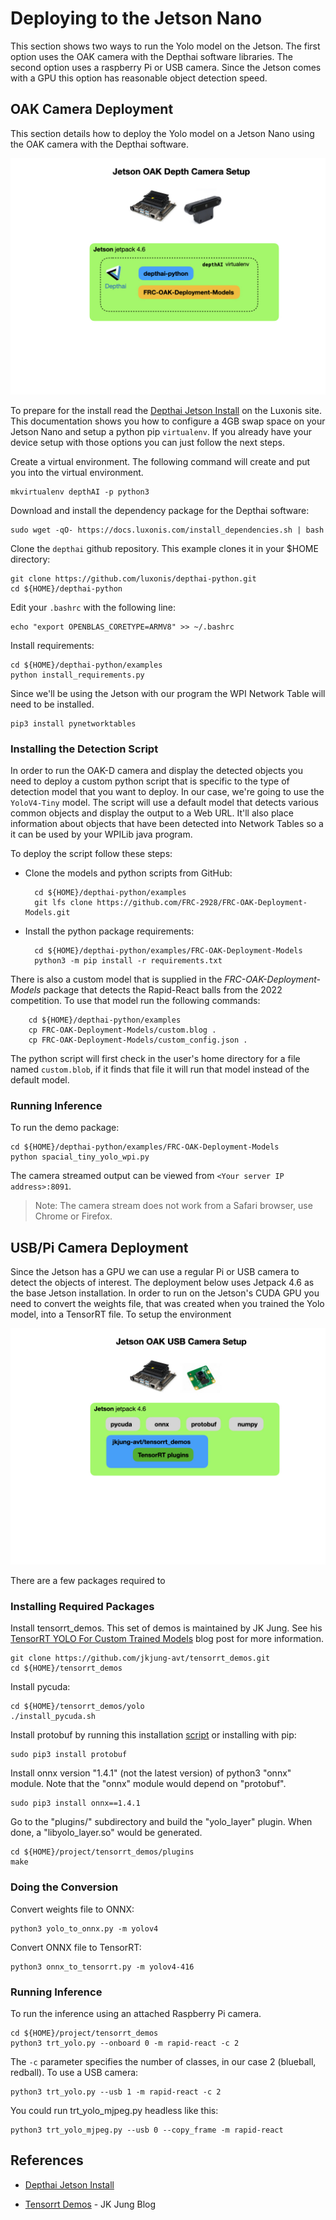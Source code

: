 # Deploying to the Jetson Nano
This section shows two ways to run the Yolo model on the Jetson.  The first option uses the OAK camera with the Depthai software libraries.  The second option uses a raspberry Pi or USB camera.  Since the Jetson comes with a GPU this option has reasonable object detection speed.

## OAK Camera Deployment
This section details how to deploy the Yolo model on a Jetson Nano using the OAK camera with the Depthai software. 

![Machine Learning Process](../images/FRCMachineLearning/FRCMachineLearning.013.jpeg)

To prepare for the install read the [Depthai Jetson Install](https://docs.luxonis.com/projects/api/en/latest/install/#jetson) on the Luxonis site.  This documentation shows you how to configure a 4GB swap space on your Jetson Nano and setup a python pip `virtualenv`.  If you already have your device setup with those options you can just follow the next steps.

Create a virtual environment.  The following command will create and put you into the virtual environment.  

    mkvirtualenv depthAI -p python3

Download and install the dependency package for the Depthai software:

    sudo wget -qO- https://docs.luxonis.com/install_dependencies.sh | bash

Clone the `depthai` github repository.  This example clones it in your $HOME directory:

    git clone https://github.com/luxonis/depthai-python.git
    cd ${HOME}/depthai-python

Edit your `.bashrc` with the following line:

    echo "export OPENBLAS_CORETYPE=ARMV8" >> ~/.bashrc

Install requirements:

    cd ${HOME}/depthai-python/examples
    python install_requirements.py    

Since we'll be using the Jetson with our program the WPI Network Table will need to be installed. 

    pip3 install pynetworktables    

### Installing the Detection Script        
In order to run the OAK-D camera and display the detected objects you need to deploy a custom python script that is specific to the type of detection model that you want to deploy.  In our case, we're going to use the `YoloV4-Tiny` model.  The script will use a default model that detects various common objects and display the output to a Web URL. It'll also place information about objects that have been detected into Network Tables so a it can be used by your WPILib java program.

To deploy the script follow these steps:

- Clone the models and python scripts from GitHub:

        cd ${HOME}/depthai-python/examples
        git lfs clone https://github.com/FRC-2928/FRC-OAK-Deployment-Models.git

- Install the python package requirements:

        cd ${HOME}/depthai-python/examples/FRC-OAK-Deployment-Models
        python3 -m pip install -r requirements.txt        

There is also a custom model that is supplied in the *FRC-OAK-Deployment-Models* package that detects the Rapid-React balls from the 2022 competition.  To use that model run the following commands:

        cd ${HOME}/depthai-python/examples
        cp FRC-OAK-Deployment-Models/custom.blog .
        cp FRC-OAK-Deployment-Models/custom_config.json .

The python script will first check in the user's home directory for a file named `custom.blob`, if it finds that file it will run that model instead of the default model.

### Running Inference
To run the demo package:

    cd ${HOME}/depthai-python/examples/FRC-OAK-Deployment-Models
    python spacial_tiny_yolo_wpi.py

The camera streamed output can be viewed from `<Your server IP address>:8091`.  
> Note: The camera stream does not work from a Safari browser, use Chrome or Firefox.

## USB/Pi Camera Deployment
Since the Jetson has a GPU we can use a regular Pi or USB camera to detect the objects of interest.  The deployment below uses Jetpack 4.6 as the base Jetson installation.  In order to run on the Jetson's CUDA GPU you need to convert the weights file, that was created when you trained the Yolo model, into a TensorRT file.  To setup the environment 

![Machine Learning Process](../images/FRCMachineLearning/FRCMachineLearning.014.jpeg)

There are a few packages required to 

### Installing Required Packages
Install tensorrt_demos.  This set of demos is maintained by JK Jung.  See his [TensorRT YOLO For Custom Trained Models](https://jkjung-avt.github.io/trt-yolo-custom-updated/) blog post for more information.

    git clone https://github.com/jkjung-avt/tensorrt_demos.git
    cd ${HOME}/tensorrt_demos

Install pycuda:

    cd ${HOME}/tensorrt_demos/yolo
    ./install_pycuda.sh

Install protobuf by running this installation [script](https://github.com/jkjung-avt/jetson_nano/blob/master/install_protobuf-3.8.0.sh) or installing with pip:

    sudo pip3 install protobuf

Install onnx version "1.4.1" (not the latest version) of python3 "onnx" module. Note that the "onnx" module would depend on "protobuf". 

    sudo pip3 install onnx==1.4.1

Go to the "plugins/" subdirectory and build the "yolo_layer" plugin. When done, a "libyolo_layer.so" would be generated.

    cd ${HOME}/project/tensorrt_demos/plugins
    make

### Doing the Conversion

Convert weights file to ONNX:

    python3 yolo_to_onnx.py -m yolov4

Convert ONNX file to TensorRT:

    python3 onnx_to_tensorrt.py -m yolov4-416

### Running Inference
To run the inference using an attached Raspberry Pi camera.  

    cd ${HOME}/project/tensorrt_demos
    python3 trt_yolo.py --onboard 0 -m rapid-react -c 2

The `-c` parameter specifies the number of classes, in our case 2 (blueball, redball). To use a USB camera:

    python3 trt_yolo.py --usb 1 -m rapid-react -c 2

You could run trt_yolo_mjpeg.py headless like this:  

    python3 trt_yolo_mjpeg.py --usb 0 --copy_frame -m rapid-react

## References

- [Depthai Jetson Install](https://docs.luxonis.com/projects/api/en/latest/install/#jetson)

- [Tensorrt Demos](https://github.com/jkjung-avt/tensorrt_demos) - JK Jung Blog
